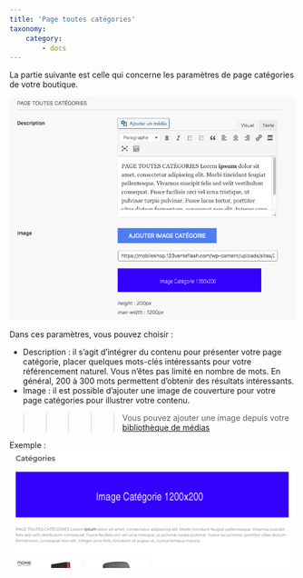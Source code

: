 ```yaml
---
title: 'Page toutes catégories'
taxonomy:
    category:
        - docs
---
```


La partie suivante est celle qui concerne les paramètres de page catégories de votre boutique. 

![parametres-page-categories-guide-123venteflash](parametres-page-categories-guide-123venteflash.png)

Dans ces paramètres, vous pouvez choisir :

* Description : il s’agit d’intégrer du contenu pour présenter votre page catégorie, placer quelques mots-clés intéressants pour votre référencement naturel. Vous n’êtes pas limité en nombre de mots. En général, 200 à 300 mots permettent d’obtenir des résultats intéressants.
* Image : il est possible d’ajouter une image de couverture pour votre page catégories pour illustrer votre contenu. 

>>>>> Vous pouvez ajouter une image depuis votre [bibliothèque de médias](https://guide.123venteflash.com/divers/media/bibliotheque-media) 

Exemple :
![exemple-page-categories-guide-123venteflash](exemple-page-categories-guide-123venteflash.png)


